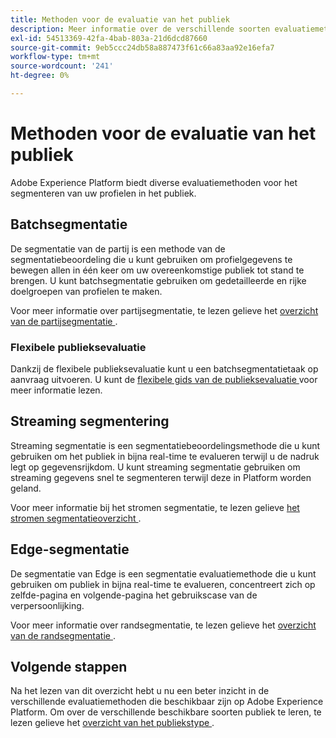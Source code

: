 ```yaml
---
title: Methoden voor de evaluatie van het publiek
description: Meer informatie over de verschillende soorten evaluatiemethoden die beschikbaar zijn op Adobe Experience Platform.
exl-id: 54513369-42fa-4bab-803a-21d6dcd87660
source-git-commit: 9eb5ccc24db58a887473f61c66a83aa92e16efa7
workflow-type: tm+mt
source-wordcount: '241'
ht-degree: 0%

---
```


# Methoden voor de evaluatie van het publiek

Adobe Experience Platform biedt diverse evaluatiemethoden voor het segmenteren van uw profielen in het publiek.

## Batchsegmentatie

De segmentatie van de partij is een methode van de segmentatiebeoordeling die u kunt gebruiken om profielgegevens te bewegen allen in één keer om uw overeenkomstige publiek tot stand te brengen. U kunt batchsegmentatie gebruiken om gedetailleerde en rijke doelgroepen van profielen te maken.

Voor meer informatie over partijsegmentatie, te lezen gelieve het [ overzicht van de partijsegmentatie ](./batch-segmentation.md).

### Flexibele publieksevaluatie

Dankzij de flexibele publieksevaluatie kunt u een batchsegmentatietaak op aanvraag uitvoeren. U kunt de [ flexibele gids van de publieksevaluatie ](./flexible-audience-evaluation.md) voor meer informatie lezen.

## Streaming segmentering

Streaming segmentatie is een segmentatiebeoordelingsmethode die u kunt gebruiken om het publiek in bijna real-time te evalueren terwijl u de nadruk legt op gegevensrijkdom. U kunt streaming segmentatie gebruiken om streaming gegevens snel te segmenteren terwijl deze in Platform worden geland.

Voor meer informatie bij het stromen segmentatie, te lezen gelieve [ het stromen segmentatieoverzicht ](./streaming-segmentation.md).

## Edge-segmentatie

De segmentatie van Edge is een segmentatie evaluatiemethode die u kunt gebruiken om publiek in bijna real-time te evalueren, concentreert zich op zelfde-pagina en volgende-pagina het gebruikscase van de verpersoonlijking.

Voor meer informatie over randsegmentatie, te lezen gelieve het [ overzicht van de randsegmentatie ](./edge-segmentation.md).

## Volgende stappen

Na het lezen van dit overzicht hebt u nu een beter inzicht in de verschillende evaluatiemethoden die beschikbaar zijn op Adobe Experience Platform. Om over de verschillende beschikbare soorten publiek te leren, te lezen gelieve het [ overzicht van het publiekstype ](../types/overview.md).
